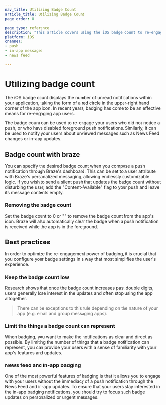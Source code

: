 ```yaml
---
nav_title: Utilizing Badge Count
article_title: Utilizing Badge Count
page_order: 8

page_type: reference
description: "This article covers using the iOS badge count to re-engage users who didn't notice a push, or who have disabled foreground push notifications."
platform: iOS
channel: 
- push
- in-app messages
- news feed

---
```

# Utilizing badge count

The iOS badge count displays the number of unread notifications within your application, taking the form of a red circle in the upper-right hand corner of the app icon. In recent years, badging has come to be an effective means for re-engaging app users.

The badge count can be used to re-engage your users who did not notice a push, or who have disabled foreground push notifications. Similarly, it can be used to notify your users about unviewed messages such as News Feed changes or in-app updates.

## Badge count with braze

You can specify the desired badge count when you compose a push notification through Braze's dashboard. This can be set to a user attribute with Braze's personalized messaging, allowing endlessly customizable logic. If you wish to send a silent push that updates the badge count without disturbing the user, add the "Content-Available" flag to your push and leave its message contents empty.

### Removing the badge count

Set the badge count to 0 or "" to remove the badge count from the app's icon. Braze will also automatically clear the badge when a push notification is received while the app is in the foreground.

## Best practices

In order to optimize the re-engagement power of badging, it is crucial that you configure your badge settings in a way that most simplifies the user's experience.

### Keep the badge count low
Research shows that once the badge count increases past double digits, users generally lose interest in the updates and often stop using the app altogether.

>  There can be exceptions to this rule depending on the nature of your app (e.g. email and group messaging apps).

### Limit the things a badge count can represent
When badging, you want to make the notifications as clear and direct as possible. By limiting the number of things that a badge notification can represent, you can provide your users with a sense of familiarity with your app's features and updates.

### News feed and in-app badging
One of the most powerful features of badging is that it allows you to engage with your users without the immediacy of a push notification through the News Feed and in-app updates. To ensure that your users stay interested in the in-app badging notifications, you should try to focus such badge updates on personalized or urgent messages.
